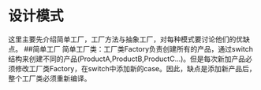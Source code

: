 # 设计模式
这里主要先介绍简单工厂，工厂方法与抽象工厂，对每种模式要讨论他们的优缺点。
##简单工厂
简单工厂类：工厂类Factory负责创建所有的产品，通过switch结构来创建不同的产品(ProductA,ProductB,ProductC...)。但是每次新加产品必须修改工厂类Factory，在switch中添加新的case。因此，缺点是添加新产品后，整个工厂类必须重新编译。  

